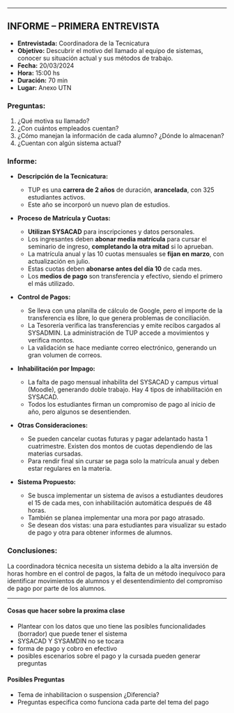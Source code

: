 

---

## **INFORME – PRIMERA ENTREVISTA**

- **Entrevistada:** Coordinadora de la Tecnicatura
- **Objetivo:** Descubrir el motivo del llamado al equipo de sistemas, conocer su situación actual y sus métodos de trabajo.
- **Fecha:** 20/03/2024
- **Hora:** 15:00 hs
- **Duración:** 70 min
- **Lugar:** Anexo UTN

### **Preguntas:**
1. ¿Qué motiva su llamado?
2. ¿Con cuántos empleados cuentan?
3. ¿Cómo manejan la información de cada alumno? ¿Dónde lo almacenan?
4. ¿Cuentan con algún sistema actual?
  
### **Informe:**

- **Descripción de la Tecnicatura:**
  - TUP es una **carrera de 2 años** de duración, **arancelada**, con 325 estudiantes activos.
  - Este año se incorporó un nuevo plan de estudios.

- **Proceso de Matrícula y Cuotas:**
  - **Utilizan SYSACAD** para inscripciones y datos personales.
  - Los ingresantes deben **abonar media matrícula** para cursar el seminario de ingreso, **completando la otra mitad** si lo aprueban. 
  - La matrícula anual y las 10 cuotas mensuales se **fijan en marzo**, con actualización en julio. 
  - Estas cuotas deben **abonarse antes del día 10** de cada mes.
  - Los **medios de pago** son transferencia y efectivo, siendo el primero el más utilizado.

- **Control de Pagos:**
  - Se lleva con una planilla de cálculo de Google, pero el importe de la transferencia es libre, lo que genera problemas de conciliación.
  - La Tesorería verifica las transferencias y emite recibos cargados al SYSADMIN. La administración de TUP accede a movimientos y verifica montos.
  - La validación se hace mediante correo electrónico, generando un gran volumen de correos.

- **Inhabilitación por Impago:**
  - La falta de pago mensual inhabilita del SYSACAD y campus virtual (Moodle), generando doble trabajo. Hay 4 tipos de inhabilitación en SYSACAD.
  - Todos los estudiantes firman un compromiso de pago al inicio de año, pero algunos se desentienden.

- **Otras Consideraciones:**
  - Se pueden cancelar cuotas futuras y pagar adelantado hasta 1 cuatrimestre. Existen dos montos de cuotas dependiendo de las materias cursadas.
  - Para rendir final sin cursar se paga solo la matrícula anual y deben estar regulares en la materia.

- **Sistema Propuesto:**
  - Se busca implementar un sistema de avisos a estudiantes deudores el 15 de cada mes, con inhabilitación automática después de 48 horas.
  - También se planea implementar una mora por pago atrasado.
  - Se desean dos vistas: una para estudiantes para visualizar su estado de pago y otra para obtener informes de alumnos.

### **Conclusiones:**
La coordinadora técnica necesita un sistema debido a la alta inversión de horas hombre en el control de pagos, la falta de un método inequívoco para identificar movimientos de alumnos y el desentendimiento del compromiso de pago por parte de los alumnos.

---

#### Cosas que hacer sobre la proxima clase
- Plantear con los datos que uno tiene las posibles funcionalidades (borrador) que puede tener el sistema
- SYSACAD Y SYSAMDIN no se tocara
- forma de pago y cobro en efectivo
- posibles escenarios sobre el pago y la cursada pueden generar preguntas
#### Posibles Preguntas
- Tema de inhabilitacion o suspension ¿Diferencia?
- Preguntas especifica como funciona cada parte del tema del pago